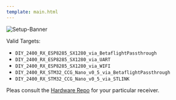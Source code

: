 ```yaml
---
template: main.html
---
```


![Setup-Banner](https://raw.githubusercontent.com/ExpressLRS/ExpressLRS-hardware/master/img/quick-start.png)

Valid Targets:

- `DIY_2400_RX_ESP8285_SX1280_via_BetaflightPassthrough`
- `DIY_2400_RX_ESP8285_SX1280_via_UART`
- `DIY_2400_RX_ESP8285_SX1280_via_WIFI`
- `DIY_2400_RX_STM32_CCG_Nano_v0_5_via_BetaflightPassthrough`
- `DIY_2400_RX_STM32_CCG_Nano_v0_5_via_STLINK`

Pleas consult the [Hardware Repo](https://github.com/ExpressLRS/ExpressLRS-Hardware/tree/master/PCB/2400MHz) for your particular receiver.